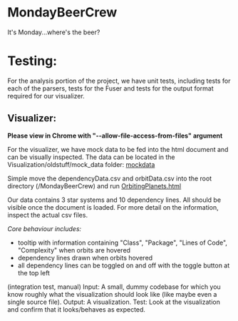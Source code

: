 MondayBeerCrew
==============

It's Monday...where's the beer?

Testing: 
==============

For the analysis portion of the project, we have unit tests, including tests for each of the parsers, 
tests for the Fuser and tests for the output format required for our visualizer.  

Visualizer:
------------

**Please view in Chrome with "--allow-file-access-from-files" argument**

For the visualizer, we have mock data to be fed into the html document and can be visually inspected. The data can be located in the Visualization/oldstuff/mock_data folder:
[mockdata](https://github.com/starkindustry/MondayBeerCrew/tree/master/Visualization/oldstuff/mock_data)

Simple move the dependencyData.csv and orbitData.csv into the root directory (/MondayBeerCrew) and run [OrbitingPlanets.html](https://github.com/starkindustry/MondayBeerCrew/blob/master/Visualization/Visualizer/OrbitingPlanets.html)

Our data contains 3 star systems and 10 dependency lines.  All should be visible once the document is loaded.  For more detail on the information, inspect
the actual csv files.

*Core behaviour includes:*

* tooltip with information containing "Class", "Package", "Lines of Code", "Complexity" when orbits are hovered
* dependency lines drawn when orbits hovered
* all dependency lines can be toggled on and off with the toggle button at the top left


(integration test, manual)
    Input: A small, dummy codebase for which you know roughly what the visualization should look like (like maybe even a single source file).
    Output: A visualization.
    Test: Look at the visualization and confirm that it looks/behaves as expected.